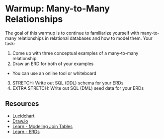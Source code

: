 # Warmup: Many-to-Many Relationships

The goal of this warmup is to continue to familiarize yourself with many-to-many relationships in relational databases and how to model them. Your task:

1. Come up with three conceptual examples of a many-to-many relationship
2. Draw an ERD for both of your examples
  * You can use an online tool or whiteboard

3. STRETCH: Write out SQL (DDL) schema for your ERDs
4. EXTRA STRETCH: Write out SQL (DML) seed data for your ERDs

## Resources

* [Lucidchart](https://www.lucidchart.com/)
* [Draw.io](https://www.draw.io/)
* [Learn - Modeling Join Tables](https://learn-2.galvanize.com/cohorts/757/blocks/23/content_files/Relationship%20Diagrams/05-joins.md)
* [Learn - ERDs](https://github.com/gSchool/sql-curriculum/blob/master/Entity%20Relationship%20Diagrams.md#whats-an-entity-relationship-diagram)